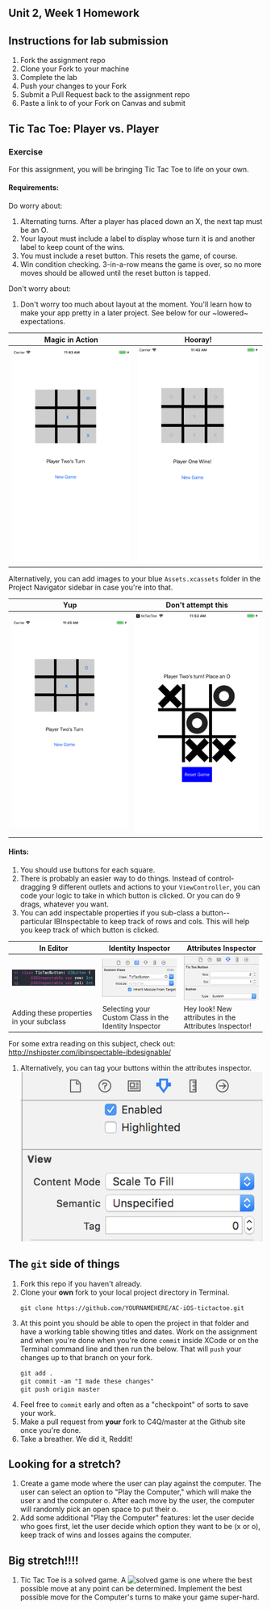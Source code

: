 ## Unit 2, Week 1 Homework

## Instructions for lab submission 

1. Fork the assignment repo
1. Clone your Fork to your machine
1. Complete the lab
1. Push your changes to your Fork
1. Submit a Pull Request back to the assignment repo
1. Paste a link to of your Fork on Canvas and submit

## Tic Tac Toe: Player vs. Player
### Exercise

For this assignment, you will be bringing Tic Tac Toe to life on your own.

#### Requirements:

Do worry about:
1. Alternating turns. After a player has placed down an X, the next tap must be an O.
1. Your layout must include a label to display whose turn it is and another label to keep count of the wins.
1. You must include a reset button. This resets the game, of course.
1. Win condition checking. 3-in-a-row means the game is over, so no more moves should be allowed until the reset button is tapped.

Don't worry about:
1. Don't worry too much about layout at the moment. You'll learn how to make your app pretty in a later project. See below for our ~lowered~ expectations.

Magic in Action|Hooray!
---|---
![Smooth moves](Images/player-two-turn.png)|![Yay](Images/player-one-wins.png)


Alternatively, you can add images to your blue ```Assets.xcassets``` folder in the Project Navigator sidebar in case you're into that.

Yup|Don't attempt this
---|---
![Smooth moves](Images/player-two-turn.png)|![Yay](Images/player-two-turn-1.png)


#### Hints:

1. You should use buttons for each square.
1. There is probably an easier way to do things. Instead of control-dragging 9 different outlets and actions to your ```ViewController```, you can code your logic to take in which button is clicked. Or you can do 9 drags, whatever you want.
1. You can add inspectable properties if you sub-class a button-- particular IBInspectable to keep track of rows and cols. This will help you keep track of which button is clicked. 

In Editor|Identity Inspector|Attributes Inspector
---|---|---
![In Editor](Images/ibinspectable.png)|![Identity Inspector](Images/customclass.png)|![Attributes Inspector](Images/rowcol.png)
Adding these properties in your subclass|Selecting your Custom Class in the Identity Inspector|Hey look! New attributes in the Attributes Inspector!

For some extra reading on this subject, check out: http://nshipster.com/ibinspectable-ibdesignable/

1. Alternatively, you can tag your buttons within the attributes inspector.
![screenshot](Images/tagging.png)


## The ```git``` side of things

1. Fork this repo if you haven't already.
1. Clone your **own** fork to your local project directory in Terminal.
	```
	git clone https://github.com/YOURNAMEHERE/AC-iOS-tictactoe.git
	```
1. At this point you should be able to open the project in that folder and have a working table showing titles and dates. Work on the assignment and when you're done when you're done `commit` inside XCode or on the Terminal command line and then run the below. That will `push` your changes up to that branch on your fork. 
	```
	git add .
	git commit -am "I made these changes"
	git push origin master
	```
1. Feel free to `commit` early and often as a "checkpoint" of sorts to save your work.
1. Make a pull request from **your** fork to C4Q/master at the Github site once you're done.
1. Take a breather. We did it, Reddit!

## Looking for a stretch?

1. Create a game mode where the user can play against the computer. The user can select an option to "Play the Computer," which will make the user x and the computer o. After each move by the user, the computer will randomly pick an open space to put their o.
1. Add some additional "Play the Computer" features: let the user decide who goes first, let the user decide which option they want to be (x or o), keep track of wins and losses agains the computer.

## Big stretch!!!!

1. Tic Tac Toe is a solved game. A ![solved game](https://github.com/joinpursuit/Pursuit-Core-iOS-Unit2-Assignment1) is one where the best possible move at any point can be determined. Implement the best possible move for the Computer's turns to make your game super-hard.
